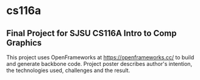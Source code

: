 # cs116a
## Final Project for SJSU CS116A Intro to Comp Graphics
This project uses OpenFrameworks at https://openframeworks.cc/ to build and generate backbone code.
Project poster describes author's intention, the technologies used, challenges and the result. 

